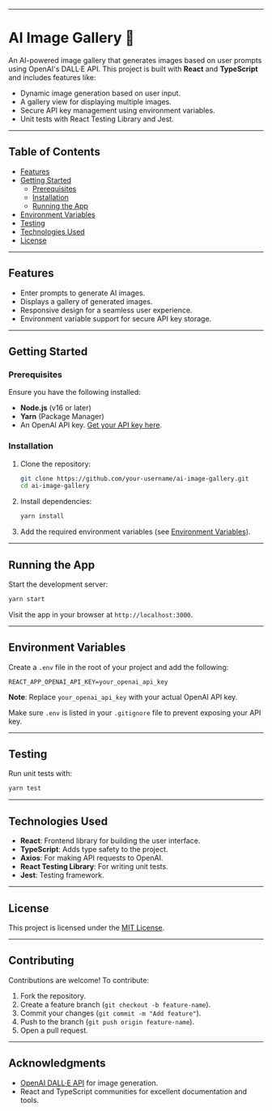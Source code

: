 
---

# AI Image Gallery 🚀

An AI-powered image gallery that generates images based on user prompts using OpenAI's DALL·E API. This project is built with **React** and **TypeScript** and includes features like:

- Dynamic image generation based on user input.
- A gallery view for displaying multiple images.
- Secure API key management using environment variables.
- Unit tests with React Testing Library and Jest.

---

## Table of Contents
- [Features](#features)
- [Getting Started](#getting-started)
  - [Prerequisites](#prerequisites)
  - [Installation](#installation)
  - [Running the App](#running-the-app)
- [Environment Variables](#environment-variables)
- [Testing](#testing)
- [Technologies Used](#technologies-used)
- [License](#license)

---

## Features
- Enter prompts to generate AI images.
- Displays a gallery of generated images.
- Responsive design for a seamless user experience.
- Environment variable support for secure API key storage.

---

## Getting Started

### Prerequisites
Ensure you have the following installed:
- **Node.js** (v16 or later)
- **Yarn** (Package Manager)
- An OpenAI API key. [Get your API key here](https://platform.openai.com/signup/).

### Installation
1. Clone the repository:
   ```bash
   git clone https://github.com/your-username/ai-image-gallery.git
   cd ai-image-gallery
   ```

2. Install dependencies:
   ```bash
   yarn install
   ```

3. Add the required environment variables (see [Environment Variables](#environment-variables)).

---

## Running the App
Start the development server:
```bash
yarn start
```

Visit the app in your browser at `http://localhost:3000`.

---

## Environment Variables
Create a `.env` file in the root of your project and add the following:
```env
REACT_APP_OPENAI_API_KEY=your_openai_api_key
```

**Note**: Replace `your_openai_api_key` with your actual OpenAI API key.

Make sure `.env` is listed in your `.gitignore` file to prevent exposing your API key.

---

## Testing
Run unit tests with:
```bash
yarn test
```

---

## Technologies Used
- **React**: Frontend library for building the user interface.
- **TypeScript**: Adds type safety to the project.
- **Axios**: For making API requests to OpenAI.
- **React Testing Library**: For writing unit tests.
- **Jest**: Testing framework.

---

## License
This project is licensed under the [MIT License](LICENSE).

---

## Contributing
Contributions are welcome! To contribute:
1. Fork the repository.
2. Create a feature branch (`git checkout -b feature-name`).
3. Commit your changes (`git commit -m "Add feature"`).
4. Push to the branch (`git push origin feature-name`).
5. Open a pull request.

---

## Acknowledgments
- [OpenAI DALL·E API](https://platform.openai.com/docs/guides/images) for image generation.
- React and TypeScript communities for excellent documentation and tools.
